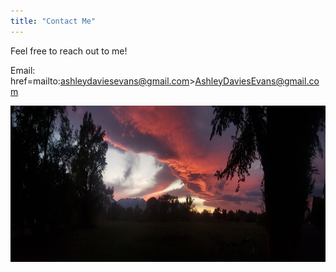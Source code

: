 ```yaml
---
title: "Contact Me"
---
```


Feel free to reach out to me!

Email: <a>href=mailto:<nowiki>ashleydaviesevans@gmail.com>AshleyDaviesEvans@gmail.com</a>


<img align="center" src="Photos/SierraWave_2020.jpg" alt="Images of Sierra wave sunset" height = "250">
